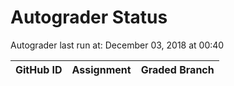 # Autograder Status
Autograder last run at: December 03, 2018 at 00:40

| GitHub ID | Assignment | Graded Branch |
|-----------|------------|---------------|
